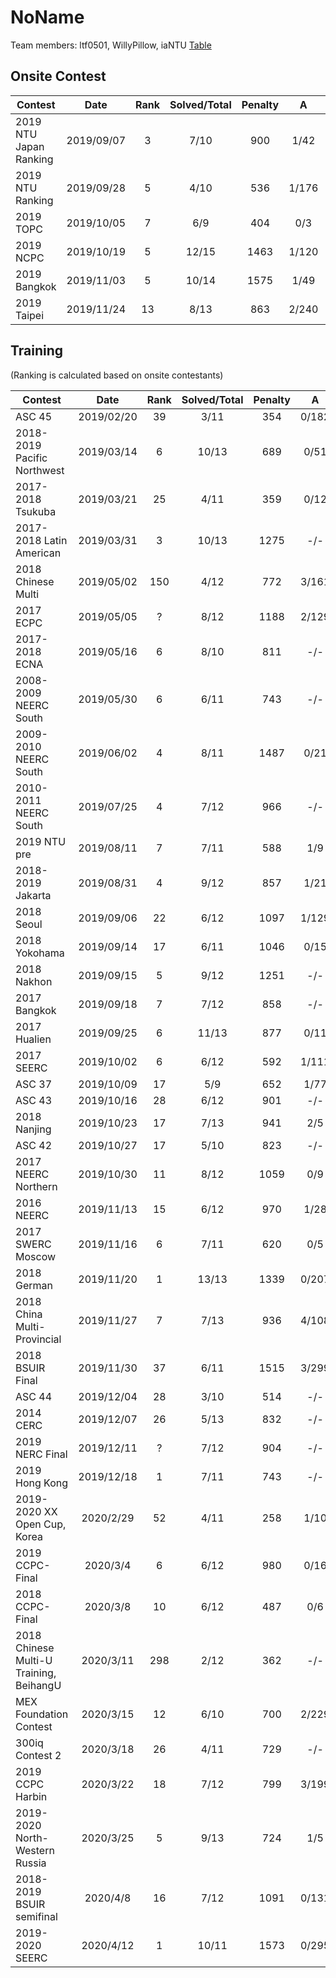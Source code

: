 NoName
================

Team members: ltf0501, WillyPillow, iaNTU
[Table](https://docs.google.com/spreadsheets/d/1GEjoj_WJ32UYnOmIOPRRVXOSKV0gGUo_MutJt8LS2FI/edit#gid=0)
## Onsite Contest
| Contest                          | Date          | Rank | Solved/Total | Penalty | A | B | C | D | E | F | G | H | I | J | K | L | M | N | O |
|----------------------------------|:-------------:|:----:|:------------:|:-------:|:-:|:-:|:-:|:-:|:-:|:-:|:-:|:-:|:-:|:-:|:-:|:-:|:-:|:-:|:-:|
| 2019 NTU Japan Ranking                         | 2019/09/07          | 3 | 7/10 | 900 | 1/42 | 0/79 | 5/198 | 0/200 | 0/73 | 1/58 | 1/- | -/- | 0/110 | -/- |  |  |  |  |  |
| 2019 NTU Ranking                         | 2019/09/28          | 5 | 4/10 | 536 | 1/176 | 1/22 | -/- | 2/- | 0/266 | -/- | -/- | -/- | 0/52 | -/- |  |  |  |  |  |
| 2019 TOPC                         | 2019/10/05          | 7 | 6/9 | 404 | 0/3 | 0/9 | 0/24 | 0/72 | -/- | 2/85 | -/- | -/- | 0/171 |  |  |  |  |  |  |
| 2019 NCPC                         | 2019/10/19          | 5 | 12/15 | 1463 | 1/120 | 0/156 | 0/34 | 7/- | 4/298 | -/- | 0/56 | 1/23 | 0/238 | 0/103 | 0/52 | 0/71 | 1/139 | -/- | 0/23 |
| 2019 Bangkok                         | 2019/11/03          | 5 | 10/14 | 1575 | 1/49 | 3/242 | -/- | 1/137 | -/- | 0/70 | 0/27 | 2/291 | 0/105 | 0/274 | 0/93 | -/- | 1/127 | -/- |  |
| 2019 Taipei                         | 2019/11/24          | 13 | 8/13 | 863 | 2/240 | 6/- | 1/5 | 0/7 | 3/697 | -/- | -/- | 0/24 | -/- | 0/18 | 0/10 | 6/250 | -/- |  |  |

## Training
(Ranking is calculated based on onsite contestants)

| Contest                          | Date          | Rank | Solved/Total | Penalty | A | B | C | D | E | F | G | H | I | J | K | L | M |
|----------------------------------|:-------------:|:----:|:------------:|:-------:|:-:|:-:|:-:|:-:|:-:|:-:|:-:|:-:|:-:|:-:|:-:|:-:|:-:|
| ASC 45                          | 2019/02/20          | 39 | 3/11 | 354 | 0/182 | 7/- | -/- | 2/57 | -/- | 0/75 | -/- | -/- | -/- | -/- | -/- |  |  |
| 2018-2019 Pacific Northwest                          | 2019/03/14          | 6 | 10/13 | 689 | 0/51 | 0/41 | 0/71 | 0/132 | -/- | 0/197 | 0/16 | 0/24 | 3/- | 0/6 | 0/117 | 0/44 | -/- |
| 2017-2018 Tsukuba                         | 2019/03/21          | 25 | 4/11 | 359 | 0/12 | 0/102 | 0/54 | -/- | 3/- | 3/- | -/- | -/- | 0/191 | -/- | -/- |  |  |
| 2017-2018 Latin American                          | 2019/03/31          | 3 | 10/13 | 1275 | -/- | 0/97 | 2/37 | -/- | 0/70 | 0/81 | 0/200 | 0/74 | 0/132 | 0/46 | 0/225 | 0/283 | 2/- |
| 2018 Chinese Multi                          | 2019/05/02          | 150 | 4/12 | 772 | 3/161 | 5/238 | -/- | 1/181 | 0/12 | -/- | -/- | -/- | -/- | 9/- | -/- | -/- |  |
| 2017 ECPC                          | 2019/05/05          | ? | 8/12 | 1188 | 2/129 | -/- | -/- | 1/244 | 0/282 | 0/181 | 3/65 | 2/- | -/- | 0/135 | 0/9 | 1/3 |  |
| 2017-2018 ECNA                          | 2019/05/16          | 6 | 8/10 | 811 | -/- | 0/252 | 0/14 | 0/46 | 0/85 | 0/112 | 0/42 | 0/20 | -/- | 6/120 |  |  |  |
| 2008-2009 NEERC South                          | 2019/05/30          | 6 | 6/11 | 743 | -/- | 0/217 | 2/54 | -/- | 2/189 | 0/25 | 0/25 | -/- | -/- | -/- | 0/153 |  |  |
| 2009-2010 NEERC South                          | 2019/06/02          | 4 | 8/11 | 1487 | 0/21 | 2/- | 4/234 | 5/256 | 1/- | 0/171 | 0/57 | 1/78 | -/- | 1/142 | 1/288 |  |  |
| 2010-2011 NEERC South                          | 2019/07/25          | 4 | 7/12 | 966 | -/- | 0/11 | 0/240 | 1/158 | 0/86 | 0/78 | 3/138 | -/- | -/- | 0/175 | -/- | -/- |  |
| 2019 NTU pre                          | 2019/08/11          | 7 | 7/11 | 588 | 1/9 | 0/- | 5/- | 6/- | 0/6 | 0/- | 2/45 | 0/38 | 0/21 | 0/111 | 4/218 |  |  |
| 2018-2019 Jakarta                          | 2019/08/31          | 4 | 9/12 | 857 | 1/21 | 0/- | 5/- | 0/57 | 1/- | 2/289 | 0/76 | 0/115 | 0/13 | 0/30 | 0/148 | 0/48 |  |
| 2018 Seoul                          | 2019/09/06          | 22 | 6/12 | 1097 | 1/129 | 0/- | 1/- | 0/5 | 1/- | 4/247 | 0/197 | 0/- | 0/- | 2/92 | 1/- | 1/267 |  |
| 2018 Yokohama                          | 2019/09/14          | 17 | 6/11 | 1046 | 0/15 | 2/81 | 2/106 | 1/279 | -/- | -/- | 2/161 | -/- | -/- | -/- | 2/224 |  |  |
| 2018 Nakhon                          | 2019/09/15          | 5 | 9/12 | 1251 | -/- | 4/- | 1/21 | 0/10 | 1/166 | 3/234 | 1/29 | 0/73 | -/- | 0/113 | 4/229 | 2/136 |  |
| 2017 Bangkok                          | 2019/09/18          | 7 | 7/12 | 858 | -/- | 0/56 | 1/211 | 1/- | -/- | 0/235 | 0/123 | 2/61 | 1/99 | -/- | 4/- | 0/13 |  |
| 2017 Hualien                          | 2019/09/25          | 6 | 11/13 | 877 | 0/11 | 0/8 | 0/53 | 0/19 | 0/30 | -/- | 0/167 | 1/63 | 0/35 | -/- | 1/144 | 0/185 | 1/156 |
| 2017 SEERC                          | 2019/10/02          | 6 | 6/12 | 592 | 1/111 | -/- | -/- | 0/132 | -/- | 0/54 | 0/26 | -/- | -/- | 1/119 | 1/90 | -/- |  | (A is not accurate)
| ASC 37                          | 2019/10/09          | 17 | 5/9 | 652 | 1/77 | 1/- | -/- | 0/29 | -/- | 0/101 | 1/118 | 2/247 |  |  |  |  |  |
| ASC 43                          | 2019/10/16          | 28 | 6/12 | 901 | -/- | 0/30 | -/- | 2/- | -/- | -/- | 2/- | 3/182 | 1/56 | 0/39 | 3/269 | 2/185 |  |
| 2018 Nanjing                          | 2019/10/23          | 17 | 7/13 | 941 | 2/5 | 5/- | -/- | 1/113 | 0/214 | -/- | 2/76 | -/- | 0/93 | 0/34 | 3/266 | -/- | -/- |
| ASC 42                          | 2019/10/27          | 17 | 5/10 | 823 | -/- | 0/64 | 7/288 | 4/50 | -/- | 1/37 | 2/104 | -/- | -/- | -/- |  |  |  |
| 2017 NEERC Northern                          | 2019/10/30          | 11 | 8/12 | 1059 | 0/9 | 1/82 | 0/59 | 1/- | 2/149 | -/- | -/- | 3/270 | 1/75 | 2/- | 0/66 | 4/169 |  |
| 2016 NEERC                          | 2019/11/13          | 15 | 6/12 | 970 | 1/28 | 1/39 | -/- | -/- | -/- | 3/204 | 0/146 | 1/- | -/- | -/- | 1/289 | 2/104 |  |
| 2017 SWERC Moscow                         | 2019/11/16          | 6 | 7/11 | 620 | 0/5 | -/- | 2/118 | -/- | 0/40 | 0/7 | 0/157 | -/- | -/- | 0/11 | 4/162 |  |  |
| 2018 German                         | 2019/11/20          | 1 | 13/13 | 1339 | 0/207 | 0/40 | 0/9 | 0/47 | 2/43 | 0/36 | 0/208 | 0/37 | 1/64 | 4/136 | 1/108 | 0/71 | 1/153 |
| 2018 China Multi-Provincial                         | 2019/11/27          | 7 | 7/13 | 936 | 4/108 | 0/42 | 2/25 | 0/27 | -/- | 3/246 | -/- | 0/32 | 0/276 | -/- | 4/- | -/- | -/- |
| 2018 BSUIR Final                         | 2019/11/30          | 37 | 6/11 | 1515 | 3/299 | -/- | -/- | 0/190 | -/- | 8/279 | 0/291 | 0/1 | 4/155 | -/- | -/- |  |  |
| ASC 44                         | 2019/12/04          | 28 | 3/10 | 514 | -/- | 0/96 | -/- | -/- | 1/116 | -/- | -/- | 2/242 | 9/- | -/- |  |  |  |
| 2014 CERC                         | 2019/12/07          | 26 | 5/13 | 832 | -/- | -/- | 1/54 | 2/67 | 3/- | -/- | -/- | 0/28 | 6/114 | -/- | 5/279 | -/- |  |
| 2019 NERC Final                         | 2019/12/11          | ? | 7/12 | 904 | -/- | 0/28 | -/- | -/- | 1/20 | 0/197 | -/- | -/- | 0/233 | 4/98 | 0/133 | 2/55 |  |
| 2019 Hong Kong                         | 2019/12/18          | 1 | 7/11 | 743 | -/- | 0/5 | 0/141 | 0/15 | 0/108 | -/- | 1/46 | 1/- | 2/298 | 0/70 | -/- |  |  |
| 2019-2020 XX Open Cup, Korea                         | 2020/2/29          | 52 | 4/11 | 258 | 1/10 | 2/120 | -/- | -/- | -/- | 5/- | 0/41 | 0/27 | 1/- | -/- | -/- |  |  |
| 2019 CCPC-Final                        | 2020/3/4          | 6 | 6/12 | 980 | 0/16 | -/- | 1/180 | -/- | 8/295 | -/- | -/- | 1/- | 1/119 | -/- | 0/31 | 3/79 |  |
| 2018 CCPC-Final                        | 2020/3/8          | 10 | 6/12 | 487 | 0/6 | 1/76 | -/- | -/- | 3/- | -/- | 0/18 | -/- | 1/120 | -/- | 0/132 | 3/55 |  |
| 2018 Chinese Multi-U Training, BeihangU                       | 2020/3/11          | 298 | 2/12 | 362 | -/- | 3/- | -/- | -/- | 0/67 | -/- | 2/245 | -/- | -/- | -/- | -/- | -/- |  |
| MEX Foundation Contest                        | 2020/3/15          | 12 | 6/10 | 700 | 2/229 | -/- | -/- | 1/- | 0/67 | 1/45 | 0/153 | 0/113 | 0/33 | -/- |  |  |  |
| 300iq Contest 2                        | 2020/3/18          | 26 | 4/11 | 729 | -/- | 4/177 | -/- | -/- | 6/- | 4/216 | 1/76 | -/- | 1/90 | -/- | -/- |  |  |
| 2019 CCPC Harbin                        | 2020/3/22          | 18 | 7/12 | 799 | 3/199 | 5/- | 3/- | -/- | 2/100 | 0/9 | -/- | -/- | 0/28 | 0/16 | 1/14 | 5/213 |  |
| 2019-2020 North-Western Russia                        | 2020/3/25          | 5 | 9/13 | 724 | 1/5 | 0/126 | -/- | 0/231 | 0/35 | -/- | -/- | 0/92 | 0/20 | 0/42 | 0/120 | 1/- | 1/13 |
| 2018-2019 BSUIR semifinal                        | 2020/4/8          | 16 | 7/12 | 1091 | 0/131 | 3/289 | -/- | -/- | 2/8 | 0/152 | 1/32 | 1/23 | -/- | -/- | 0/120 | 1/228 |  |
| 2019-2020 SEERC                        | 2020/4/12          | 1 | 10/11 | 1573 | 0/295 | 3/150 | 2/207 | 1/50 | 0/143 | 0/109 | 2/93 | 0/274 | 0/21 | 0/61 | -/- |  |  |
